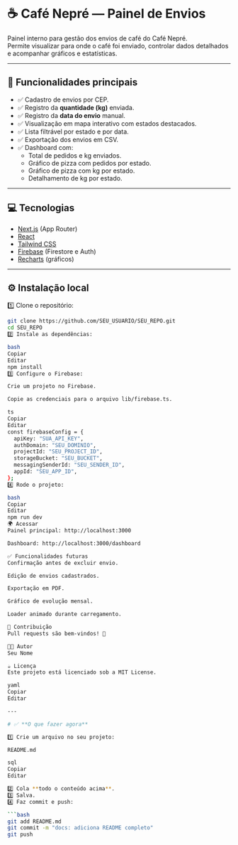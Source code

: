# ☕ Café Nepré — Painel de Envios

Painel interno para gestão dos envios de café do Café Nepré.  
Permite visualizar para onde o café foi enviado, controlar dados detalhados e acompanhar gráficos e estatísticas.

---

## 🚀 Funcionalidades principais

- ✅ Cadastro de envios por CEP.
- ✅ Registro da **quantidade (kg)** enviada.
- ✅ Registro da **data do envio** manual.
- ✅ Visualização em mapa interativo com estados destacados.
- ✅ Lista filtrável por estado e por data.
- ✅ Exportação dos envios em CSV.
- ✅ Dashboard com:
  - Total de pedidos e kg enviados.
  - Gráfico de pizza com pedidos por estado.
  - Gráfico de pizza com kg por estado.
  - Detalhamento de kg por estado.

---

## 💻 Tecnologias

- [Next.js](https://nextjs.org/) (App Router)
- [React](https://react.dev/)
- [Tailwind CSS](https://tailwindcss.com/)
- [Firebase](https://firebase.google.com/) (Firestore e Auth)
- [Recharts](https://recharts.org/) (gráficos)

---

## ⚙️ Instalação local

1️⃣ Clone o repositório:

```bash
git clone https://github.com/SEU_USUARIO/SEU_REPO.git
cd SEU_REPO
2️⃣ Instale as dependências:

bash
Copiar
Editar
npm install
3️⃣ Configure o Firebase:

Crie um projeto no Firebase.

Copie as credenciais para o arquivo lib/firebase.ts.

ts
Copiar
Editar
const firebaseConfig = {
  apiKey: "SUA_API_KEY",
  authDomain: "SEU_DOMINIO",
  projectId: "SEU_PROJECT_ID",
  storageBucket: "SEU_BUCKET",
  messagingSenderId: "SEU_SENDER_ID",
  appId: "SEU_APP_ID",
};
4️⃣ Rode o projeto:

bash
Copiar
Editar
npm run dev
🌍 Acessar
Painel principal: http://localhost:3000

Dashboard: http://localhost:3000/dashboard

✅ Funcionalidades futuras
Confirmação antes de excluir envio.

Edição de envios cadastrados.

Exportação em PDF.

Gráfico de evolução mensal.

Loader animado durante carregamento.

🤝 Contribuição
Pull requests são bem-vindos! 💚

🧑‍💻 Autor
Seu Nome

☕ Licença
Este projeto está licenciado sob a MIT License.

yaml
Copiar
Editar

---

# ✅ **O que fazer agora**

1️⃣ Crie um arquivo no seu projeto:

README.md

sql
Copiar
Editar

2️⃣ Cola **todo o conteúdo acima**.  
3️⃣ Salva.  
4️⃣ Faz commit e push:

```bash
git add README.md
git commit -m "docs: adiciona README completo"
git push